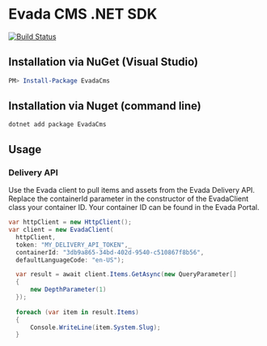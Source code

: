 # Evada CMS .NET SDK

[![Build Status](https://dev.azure.com/32technologies/Evada/_apis/build/status/evadacms-dotnet?branchName=master)](https://dev.azure.com/32technologies/Evada/_build/latest?definitionId=8?branchName=master)

## Installation via NuGet (Visual Studio)
```powershell
PM> Install-Package EvadaCms
```

## Installation via Nuget (command line)
```console
dotnet add package EvadaCms
```

## Usage

### Delivery API

Use the Evada client to pull items and assets from the Evada Delivery API. Replace the containerId parameter in the constructor of the EvadaClient class your container ID. Your container ID can be
found in the Evada Portal.

``` csharp
var httpClient = new HttpClient();
var client = new EvadaClient(
  httpClient,
  token: "MY_DELIVERY_API_TOKEN",_
  containerId: "3db9a865-34bd-402d-9540-c510867f8b56",
  defaultLanguageCode: "en-US");

  var result = await client.Items.GetAsync(new QueryParameter[] 
  {
      new DepthParameter(1)
  });
  
  foreach (var item in result.Items)
  {
      Console.WriteLine(item.System.Slug);
  }
```

